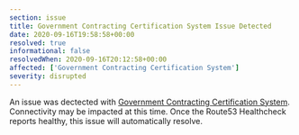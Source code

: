```yaml
---
section: issue
title: Government Contracting Certification System Issue Detected
date: 2020-09-16T19:58:58+00:00
resolved: true
informational: false
resolvedWhen: 2020-09-16T20:12:58+00:00
affected: ['Government Contracting Certification System']
severity: disrupted
---
```

An issue was dectected with [Government Contracting Certification System](https://certify.sba.gov).  Connectivity may be impacted at this time.  Once the Route53 Healthcheck reports healthy, this issue will automatically resolve.
